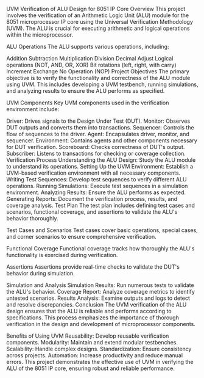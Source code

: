 UVM Verification of ALU Design for 8051 IP Core
Overview
This project involves the verification of an Arithmetic Logic Unit (ALU) module for the 8051 microprocessor IP core using the Universal Verification Methodology (UVM). The ALU is crucial for executing arithmetic and logical operations within the microprocessor.

ALU Operations
The ALU supports various operations, including:

Addition
Subtraction
Multiplication
Division
Decimal Adjust
Logical operations (NOT, AND, OR, XOR)
Bit rotations (left, right, with carry)
Increment
Exchange
No Operation (NOP)
Project Objectives
The primary objective is to verify the functionality and correctness of the ALU module using UVM. This includes developing a UVM testbench, running simulations, and analyzing results to ensure the ALU performs as specified.

UVM Components
Key UVM components used in the verification environment include:

Driver: Drives signals to the Design Under Test (DUT).
Monitor: Observes DUT outputs and converts them into transactions.
Sequencer: Controls the flow of sequences to the driver.
Agent: Encapsulates driver, monitor, and sequencer.
Environment: Contains agents and other components necessary for DUT verification.
Scoreboard: Checks correctness of DUT's output.
Subscriber: Listens to transactions for checking or coverage collection.
Verification Process
Understanding the ALU Design: Study the ALU module to understand its operations.
Setting Up the UVM Environment: Establish a UVM-based verification environment with all necessary components.
Writing Test Sequences: Develop test sequences to verify different ALU operations.
Running Simulations: Execute test sequences in a simulation environment.
Analyzing Results: Ensure the ALU performs as expected.
Generating Reports: Document the verification process, results, and coverage analysis.
Test Plan
The test plan includes defining test cases and scenarios, functional coverage, and assertions to validate the ALU's behavior thoroughly.

Test Cases and Scenarios
Test cases cover basic operations, special cases, and corner scenarios to ensure comprehensive verification.

Functional Coverage
Functional coverage tracks how thoroughly the ALU's functionality is exercised during verification.

Assertions
Assertions provide real-time checks to validate the DUT's behavior during simulation.

Simulation and Analysis
Simulation Results: Run numerous tests to validate the ALU's behavior.
Coverage Report: Analyze coverage metrics to identify untested scenarios.
Results Analysis: Examine outputs and logs to detect and resolve discrepancies.
Conclusion
The UVM verification of the ALU design ensures that the ALU is reliable and performs according to specifications. This process emphasizes the importance of thorough verification in the design and development of microprocessor components.

Benefits of Using UVM
Reusability: Develop reusable verification components.
Modularity: Maintain and extend modular testbenches.
Scalability: Handle complex designs.
Standardization: Ensure consistency across projects.
Automation: Increase productivity and reduce manual errors.
This project demonstrates the effective use of UVM in verifying the ALU of the 8051 IP core, ensuring robust and reliable performance.
